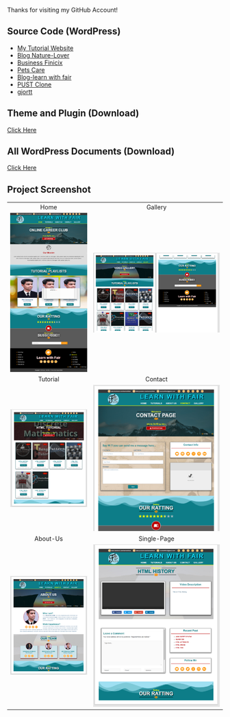 Thanks for visiting my GitHub Account!

## Source Code (WordPress)
- [My Tutorial Website](https://mega.nz/file/BLdSQagR#fbCpPvNIau6d08Oh8lCxuqGsTdaPQXgdETRz5WGGLvE)
- [Blog Nature-Lover](https://mega.nz/file/hekVFTBa#nayjccv6COglvKLCR-d52iIXkV55QsOWjjhjIYVVuFU)
- [Business Finicix](https://mega.nz/file/Be8GjDIQ#WB0BU3Ckw_SuIu2yVURoLtaSopIuxGLwZzEElB-1bKs)
- [Pets Care](https://mega.nz/file/9KUnUBrZ#z3bG5j7IHkSbrF1hWY2UxZRqnapYj6gM5L2pzYe0FTY)
- [Blog-learn with fair](https://mega.nz/file/hDsTjZoY#olx1WdysrLWOKfea9dTOjDMlWsMYGTjXVRV-v7hUu9o)
- [PUST Clone](https://mega.nz/file/tH0FiZIK#FGdoFs8DUn-a1mMa__6phSXXXjlPQMFFbJWZvOqKFZg)
- [gjortt](https://mega.nz/file/5L91TKDD#lkPjkoRhiEQR4j_n_zpGcX9QV_sMdfF9cVQwmAoPOHc)

## Theme and Plugin (Download)

[Click Here](https://mega.nz/file/gCMHCJrS#ksQg5STxgJTYRGZ317Le1fcLuAgThsZuvbqpt47REco)

## All WordPress Documents (Download)

[Click Here](https://mega.nz/folder/hOkSVZxA#l69RG42cz8MZRjlu4XT-aQ)

## Project Screenshot

|    |     |
| :------: | :------: |
| Home | Gallery |
|![home](https://github.com/learnwithfair/my-tutorial-website/blob/main/screenshot/image/home.png) |![Gallery](https://github.com/learnwithfair/my-tutorial-website/blob/main/screenshot/image/gallery.png)|
| Tutorial | Contact |
|![tutorial](https://github.com/learnwithfair/my-tutorial-website/blob/main/screenshot/image/playlist.png)| ![Contact](https://github.com/learnwithfair/my-tutorial-website/blob/main/screenshot/image/contact-us.png)|
| About-Us | Single-Page|
|![about](https://github.com/learnwithfair/my-tutorial-website/blob/main/screenshot/image/about-us.png) |![single-page](https://github.com/learnwithfair/my-tutorial-website/blob/main/screenshot/image/single-page.png)|
